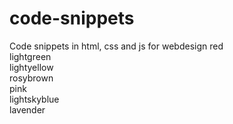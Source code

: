 # code-snippets
Code snippets in html, css and js for webdesign
red  
lightgreen  
lightyellow  
rosybrown  
pink  
lightskyblue  
lavender  
